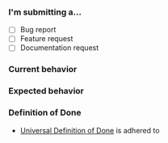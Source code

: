 ### I'm submitting a... <!-- Check with [x] -->

- [ ] Bug report
- [ ] Feature request
- [ ] Documentation request

### Current behavior <!-- Describe how the issue manifests. -->

### Expected behavior <!-- Describe the desired behavior. -->

### Definition of Done <!-- What requirements need to be fulfilled before we can release it -->

- [Universal Definition of Done](/docs/standards/Definition-Of-Done.md) is adhered to

## <!-- Additional information (optional) -->
